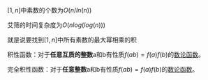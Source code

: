 $[1,n]$中素数的个数为$O(n / ln (n))$

艾筛的时间复杂度为$O(n log (log (n)))$

就是说要找到$[1, n]$​中所有素数的最大幂相乘的积

积性函数：对于**任意互质的整数**a和b有性质$f(ab)=f(a)f(b)$的[数论函数](https://baike.baidu.com/item/数论函数)。

完全积性函数：对于**任意整数**a和b有性质$f(ab)=f(a)f(b)$的[数论函数](https://baike.baidu.com/item/数论函数)。

